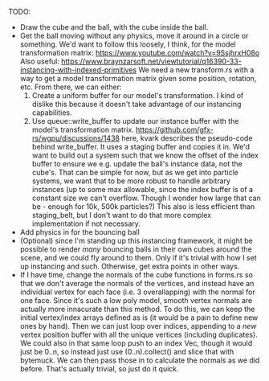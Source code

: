 TODO:
* Draw the cube and the ball, with the cube inside the ball.
* Get the ball moving without any physics, move it around in a circle or something.
   We'd want to follow this loosely, I think, for the model transformation matrix: https://www.youtube.com/watch?v=9SsjhrxH08o
   Also useful: https://www.braynzarsoft.net/viewtutorial/q16390-33-instancing-with-indexed-primitives
   We need a new transform.rs with a way to get a model transformation matrix given some position, rotation, etc.
   From there, we can either:
   1. Create a uniform buffer for our model's transformation. I kind of dislike this because it doesn't take advantage of our instancing capabilities.
   2. Use queue::write_buffer to update our instance buffer with the model's transformation matrix.
      https://github.com/gfx-rs/wgpu/discussions/1438 here, kvark describes the pseudo-code behind write_buffer. It uses a staging buffer and copies it in.
      We'd want to build out a system such that we know the offset of the index buffer to ensure we e.g. update the ball's instance data, not the cube's.
      That can be simple for now, but as we get into particle systems, we want that to be more robust to handle arbitrary instances (up to some max allowable,
      since the index buffer is of a constant size we can't overflow. Though I wonder how large that can be - enough for 10k, 500k particles?)
      This also is less efficient than staging_belt, but I don't want to do that more complex implementation if not necessary.
* Add physics in for the bouncing ball
* (Optional) since I'm standing up this instancing framework, it might be possible to render *many* bouncing balls in their own cubes around the scene,
  and we could fly around to them. Only if it's trivial with how I set up instancing and such. Otherwise, get extra points in other ways.
* If I have time, change the normals of the cube functions in forms.rs so that we don't average the normals of the vertices, and instead have
  an individual vertex for each face (i.e. 3 overallapping) with the normal for one face. Since it's such a low poly model, smooth vertex normals are
  actually more innacurate than this method.
  To do this, we can keep the initial vertex/index arrays defined as is (it would be a pain to define new ones by hand).
  Then we can just loop over indices, appending to a *new* vertex position buffer with all the unique vertices (including duplicates).
  We could also in that same loop push to an index Vec, though it would just be 0..n, so instead just use (0..n).collect() and slice that with bytemuck.
  We can then pass those in to calculate the normals as we did before.
  That's actually trivial, so just do it quick.